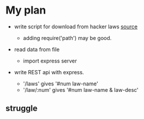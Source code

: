 # My plan

-   write script for download from hacker laws [source](https://raw.githubusercontent.com/dwmkerr/hacker-laws/master/README.md)

    -   adding require('path') may be good.

-   read data from file

    -   import express server

-   write REST api with express.
    -   '/laws' gives '#num law-name'
    -   '/law/:num' gives '#num law-name & law-desc'

## struggle
